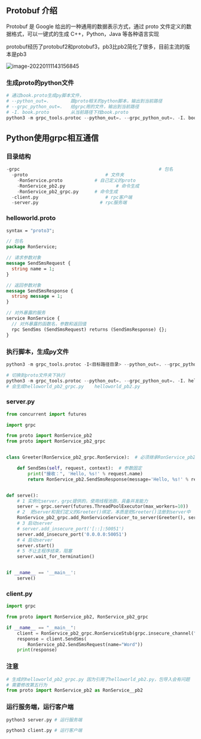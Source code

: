 ## Protobuf 介绍

Protobuf 是 Google 给出的一种通用的数据表示方式，通过 proto 文件定义的数据格式，可以一键式的生成 C++，Python，Java 等各种语言实现

protobuf经历了protobuf2和protobuf3，pb3比pb2简化了很多，目前主流的版本是pb3

![image-20220111143156845](https://picture-typora-bucket.oss-cn-shanghai.aliyuncs.com/typora/image-20220111143156845.png)

### 生成proto的python文件

```python
# 通过book.proto生成py脚本文件，
# --python_out=.        跟proto相关的python脚本，输出到当前路径
# --grpc_python_out=.   给grpc用的文件，输出到当前路径
# -I. book.proto        从当前路径下找book.proto
python3 -m grpc_tools.protoc --python_out=. --grpc_python_out=. -I. book.proto
```

## Python使用grpc相互通信

### 目录结构

```python
-grpc  													 # 包名
  -proto                   			 # 文件夹
    -RonService.proto            # 自己定义的proto 
    -RonService_pb2.py 					 # 命令生成
    -RonService_pb2_grpc.py      # 命令生成
  -client.py               			 # rpc客户端
  -server.py              		   # rpc服务端
```

### helloworld.proto

```protobuf
syntax = "proto3";

// 包名
package RonService;

// 请求参数对象
message SendSmsRequest {
  string name = 1;
}

// 返回参数对象
message SendSmsResponse {
  string message = 1;
}

// 对外暴露的服务
service RonService {
  // 对外暴露的函数名，参数和返回值
  rpc SendSms (SendSmsRequest) returns (SendSmsResponse) {};
}

```

### 执行脚本，生成py文件

```python
python3 -m grpc_tools.protoc -I<目标路径目录> --python_out=. --grpc_python_out=<目标文件所在目录路径> <目标文件data.proto>

# 切换到proto文件夹下执行
python3 -m grpc_tools.protoc --python_out=. --grpc_python_out=. -I. helloworld.proto
# 会生成helloworld_pb2_grpc.py    helloworld_pb2.py
```

### server.py

```python
from concurrent import futures

import grpc

from proto import RonService_pb2
from proto import RonService_pb2_grpc


class Greeter(RonService_pb2_grpc.RonService):  # 必须继承RonService_pb2_grpc.RonService

    def SendSms(self, request, context):  # 参数固定
        print("接收：", 'Hello, %s!' % request.name)
        return RonService_pb2.SendSmsResponse(message='Hello, %s!' % request.name)


def serve():
    # 1 实例化server，grpc提供的，使用线程池跑，具备并发能力
    server = grpc.server(futures.ThreadPoolExecutor(max_workers=10))
    # 2  把server和我们定义的Greeter()绑定，本质是把Greeter()注册到server中
    RonService_pb2_grpc.add_RonServiceServicer_to_server(Greeter(), server)
    # 3 启动server
    # server.add_insecure_port('[::]:50051')
    server.add_insecure_port('0.0.0.0:50051')
    # 4 启动server
    server.start()
    # 5 不让主程序结束，阻塞
    server.wait_for_termination()


if __name__ == '__main__':
    serve()
```

### client.py

```python
import grpc

from proto import RonService_pb2, RonService_pb2_grpc

if __name__ == "__main__":
    client = RonService_pb2_grpc.RonServiceStub(grpc.insecure_channel("0.0.0.0:50051"))
    response = client.SendSms(
        RonService_pb2.SendSmsRequest(name="Word"))
    print(response)
```

### 注意

```python
# 生成的helloworld_pb2_grpc.py 因为引用了helloworld_pb2.py，包导入会有问题
# 需要修改第五行为
from proto import RonService_pb2 as RonService__pb2
```

### 运行服务端，运行客户端

```python
python3 server.py # 运行服务端

python3 client.py # 运行客户端
```

